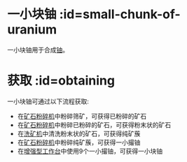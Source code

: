 # 一小块铀 :id=small-chunk-of-uranium

一小块铀用于合成[铀](/Uranium)。

# 获取 :id=obtaining

一小块铀可通过以下流程获取:

- 在[矿石粉碎机](/Ore-Crusher)中粉碎筛矿，可获得已粉碎的矿石
- 在[矿石粉碎机](/Ore-Crusher)中粉碎已粉碎的矿石，可获得粉末状的矿石
- 在[洗矿机](/Ore-Washer)中清洗粉末状的矿石，可获得纯矿蔟
- 在[矿石粉碎机](/Ore-Crusher)中粉碎纯矿蔟，可获得一小撮铀
- 在[增强型工作台](/Enhanced-Crafting-Table)中使用9个一小撮铀，可获得一小块铀
